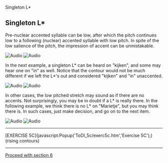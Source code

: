 Singleton L\* <!-- var popWin // because of the closepopWin() //function it has to be declare global function Popup(URL,NAME) { // alert(URL + NAME); //This opens the window Settings = "toolbar=0, location=0,menubar=0,scrollbars=1," + "left=50,top=20,resizable=1,width=750,height=550" popWin = window.open(URL,"",Settings); popWin.focus(); } function closepopWin() { //This function will close the popup window popWin.close() } function FrameUpdate(URL1, URL2) { parent.audio.location.href = URL1; parent.display.location.href = URL2; } // -->

Singleton L\*
-------------

Pre-nuclear accented syllable can be low, after which the pitch continues low to a following (nuclear) accented syllable with low pitch. In spite of the low salience of the pitch, the impression of accent can be unmistakable.

![Audio](audio.gif) ![Audio](./audio/gif/261.gif)

In the next example, a singleton L\* can be heard on "kijken", and some may hear one on "in" as well. Notice that the contour would not be much different if we left the L\*'s out and considered "kijken" and "in" unaccented.

![Audio](audio.gif) ![Audio](./audio/gif/004.gif)

In other cases, the low pitched stretch may sound as if there are no accents. Not surprisingly, you may be in doubt if a L\* is really there. In the following example, we think there is no L\* on "Marietje", but you may think there is. In such cases, just make decision, and go on to the next item.

![Audio](audio.gif) ![Audio](./audio/gif/025.gif)

* * *

[EXERCISE 5C](javascript:Popup('ToDI_5c/exerc5c.htm','Exercise 5C');)  
(rising contours)

* * *

[Proceed with section 6](delay.htm)